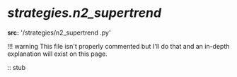 # ***strategies.n2_supertrend***
**src:** '/strategies/n2_supertrend
.py'

!!! warning
    This file isn't properly commented but I'll do that and an in-depth explanation will exist on this page. 


:: stub